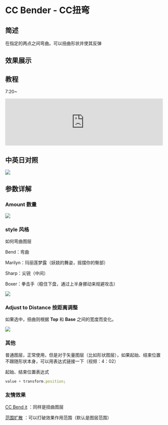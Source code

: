 # CC Bender - CC扭弯

## 简述

在指定的两点之间弯曲。可以扭曲形状并使其反弹

## 效果展示

## 教程

7:20~

<iframe src="https://player.bilibili.com/player.html?bvid=BV1e34y1X7Vj&page=56&high_quality=1" width="100%" allowfullscreen="allowfullscreen" frameborder="0"></iframe>

## 中英日对照

![](https://mir.yuelili.com/wp-content/uploads/user/AE/effects/AE-Effects-Distort-CC_Bender.png)

## 参数详解

### Amount 数量

![](https://cdn.yuelili.com/20211222133720.png)

### style 风格

如何弯曲图层

Bend：弯曲

Marilyn：玛丽莲梦露（妖娆的舞姿，摇摆你的臀部）

Sharp：尖锐（中间）

Boxer：拳击手（稳住下盘，通过上半身挪动来规避攻击）

![](https://cdn.yuelili.com/20211222134822.png)

### Adjust to Distance 按距离调整

如果选中，扭曲则根据 **Top** 和 **Base** 之间的宽度而变化。

![](https://cdn.yuelili.com/20211222135103.png)

### 其他

普通图层，正常使用，但是对于矢量图层（比如形状图层），如果起始、结束位置不跟随形状本身，可以用表达式链接一下（视频：4：02）

起始、结束位置表达式

```javascript
value + transform.position;
```

### 友情效果

[CC Bend it](https://www.yuelili.com/?p=15186) ：同样是扭曲图层

[范围扩散](https://www.yuelili.com/?p=15386) ：可以打破效果作用范围（默认是图层范围）
